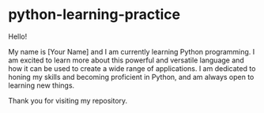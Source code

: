 # python-learning-practice

Hello!

My name is [Your Name] and I am currently learning Python programming. 
I am excited to learn more about this powerful and versatile language and how it can be used to create a wide range of applications. 
I am dedicated to honing my skills and becoming proficient in Python, and am always open to learning new things.

Thank you for visiting my repository.
